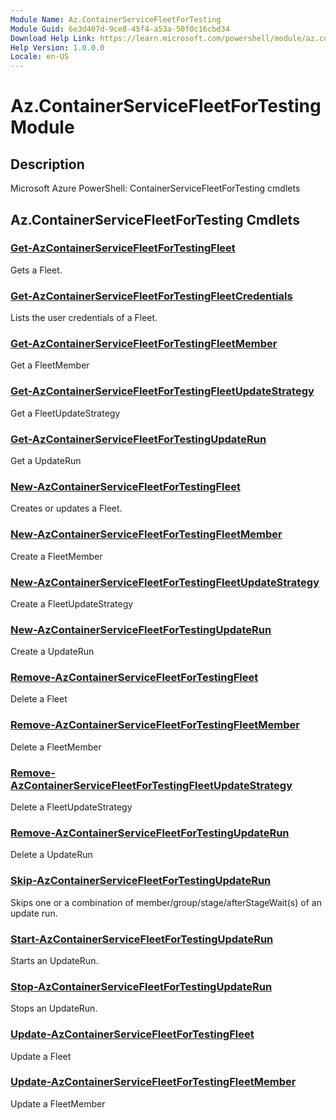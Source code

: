```yaml
---
Module Name: Az.ContainerServiceFleetForTesting
Module Guid: 6e3d407d-9ce8-45f4-a53a-50f0c16cbd34
Download Help Link: https://learn.microsoft.com/powershell/module/az.containerservicefleetfortesting
Help Version: 1.0.0.0
Locale: en-US
---
```


# Az.ContainerServiceFleetForTesting Module
## Description
Microsoft Azure PowerShell: ContainerServiceFleetForTesting cmdlets

## Az.ContainerServiceFleetForTesting Cmdlets
### [Get-AzContainerServiceFleetForTestingFleet](Get-AzContainerServiceFleetForTestingFleet.md)
Gets a Fleet.

### [Get-AzContainerServiceFleetForTestingFleetCredentials](Get-AzContainerServiceFleetForTestingFleetCredentials.md)
Lists the user credentials of a Fleet.

### [Get-AzContainerServiceFleetForTestingFleetMember](Get-AzContainerServiceFleetForTestingFleetMember.md)
Get a FleetMember

### [Get-AzContainerServiceFleetForTestingFleetUpdateStrategy](Get-AzContainerServiceFleetForTestingFleetUpdateStrategy.md)
Get a FleetUpdateStrategy

### [Get-AzContainerServiceFleetForTestingUpdateRun](Get-AzContainerServiceFleetForTestingUpdateRun.md)
Get a UpdateRun

### [New-AzContainerServiceFleetForTestingFleet](New-AzContainerServiceFleetForTestingFleet.md)
Creates or updates a Fleet.

### [New-AzContainerServiceFleetForTestingFleetMember](New-AzContainerServiceFleetForTestingFleetMember.md)
Create a FleetMember

### [New-AzContainerServiceFleetForTestingFleetUpdateStrategy](New-AzContainerServiceFleetForTestingFleetUpdateStrategy.md)
Create a FleetUpdateStrategy

### [New-AzContainerServiceFleetForTestingUpdateRun](New-AzContainerServiceFleetForTestingUpdateRun.md)
Create a UpdateRun

### [Remove-AzContainerServiceFleetForTestingFleet](Remove-AzContainerServiceFleetForTestingFleet.md)
Delete a Fleet

### [Remove-AzContainerServiceFleetForTestingFleetMember](Remove-AzContainerServiceFleetForTestingFleetMember.md)
Delete a FleetMember

### [Remove-AzContainerServiceFleetForTestingFleetUpdateStrategy](Remove-AzContainerServiceFleetForTestingFleetUpdateStrategy.md)
Delete a FleetUpdateStrategy

### [Remove-AzContainerServiceFleetForTestingUpdateRun](Remove-AzContainerServiceFleetForTestingUpdateRun.md)
Delete a UpdateRun

### [Skip-AzContainerServiceFleetForTestingUpdateRun](Skip-AzContainerServiceFleetForTestingUpdateRun.md)
Skips one or a combination of member/group/stage/afterStageWait(s) of an update run.

### [Start-AzContainerServiceFleetForTestingUpdateRun](Start-AzContainerServiceFleetForTestingUpdateRun.md)
Starts an UpdateRun.

### [Stop-AzContainerServiceFleetForTestingUpdateRun](Stop-AzContainerServiceFleetForTestingUpdateRun.md)
Stops an UpdateRun.

### [Update-AzContainerServiceFleetForTestingFleet](Update-AzContainerServiceFleetForTestingFleet.md)
Update a Fleet

### [Update-AzContainerServiceFleetForTestingFleetMember](Update-AzContainerServiceFleetForTestingFleetMember.md)
Update a FleetMember

